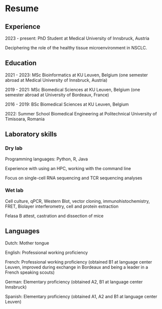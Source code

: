 # Resume

## Experience

2023 - present: PhD Student at Medical University of Innsbruck, Austria

Deciphering the role of the healthy tissue microenvironment in NSCLC. 

## Education

2021 - 2023: MSc Bioinformatics at KU Leuven, Belgium
(one semester abroad at Medical University of Innsbruck, Austria)

2019 - 2021: MSc Biomedical Sciences at KU Leuven, Belgium
(one semester abroad at University of Bordeaux, France)

2016 - 2019: BSc Biomedical Sciences at KU Leuven, Belgium

2022: Summer School Biomedical Engineering at Politechnical University of Timisoara, Romania

## Laboratory skills
### Dry lab
Programming languages: Python, R, Java

Experience with using an HPC, working with the command line

Focus on single-cell RNA sequencing and TCR sequencing analyses

### Wet lab
Cell culture, qPCR, Western Blot, vector cloning, immunohistochemistry, FRET, Biolayer interferometry, cell and protein extraction

Felasa B attest, castration and dissection of mice

## Languages

Dutch: Mother tongue

English: Professional working proficiency

French: Professional working proficiency (obtained B1 at language center Leuven, improved during exchange in Bordeaux and being a leader in a French speaking scouts)

German: Elementary proficiency (obtained A2, B1 at language center Innsbruck)

Spanish: Elementary proficiency (obtained A1, A2 and B1 at language center Leuven)



